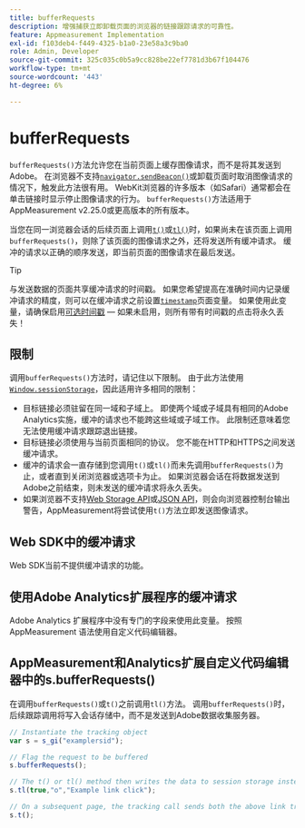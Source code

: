 ```yaml
---
title: bufferRequests
description: 增强捕获立即卸载页面的浏览器的链接跟踪请求的可靠性。
feature: Appmeasurement Implementation
exl-id: f103deb4-f449-4325-b1a0-23e58a3c9ba0
role: Admin, Developer
source-git-commit: 325c035c0b5a9cc828be22ef7781d3b67f104476
workflow-type: tm+mt
source-wordcount: '443'
ht-degree: 6%

---
```


# bufferRequests

`bufferRequests()`方法允许您在当前页面上缓存图像请求，而不是将其发送到Adobe。 在浏览器不支持[`navigator.sendBeacon()`](https://developer.mozilla.org/zh-CN/docs/Web/API/Navigator/sendBeacon)或卸载页面时取消图像请求的情况下，触发此方法很有用。 WebKit浏览器的许多版本（如Safari）通常都会在单击链接时显示停止图像请求的行为。 `bufferRequests()`方法适用于AppMeasurement v2.25.0或更高版本的所有版本。

当您在同一浏览器会话的后续页面上调用[`t()`](t-method.md)或[`tl()`](tl-method.md)时，如果尚未在该页面上调用`bufferRequests()`，则除了该页面的图像请求之外，还将发送所有缓冲请求。 缓冲的请求以正确的顺序发送，即当前页面的图像请求在最后发送。

>[!TIP]
>
>与发送数据的页面共享缓冲请求的时间戳。 如果您希望提高在准确时间内记录缓冲请求的精度，则可以在缓冲请求之前设置[`timestamp`](../page-vars/timestamp.md)页面变量。 如果使用此变量，请确保启用[可选时间戳](/help/admin/tools/manage-rs/edit-settings/general/timestamp-configuration.md) — 如果未启用，则所有带有时间戳的点击将永久丢失！

## 限制

调用`bufferRequests()`方法时，请记住以下限制。 由于此方法使用[`Window.sessionStorage`](https://developer.mozilla.org/en-US/docs/Web/API/Web_Storage_API)，因此适用许多相同的限制：

* 目标链接必须驻留在同一域和子域上。 即使两个域或子域具有相同的Adobe Analytics实施，缓冲的请求也不能跨这些域或子域工作。 此限制还意味着您无法使用缓冲请求跟踪退出链接。
* 目标链接必须使用与当前页面相同的协议。 您不能在HTTP和HTTPS之间发送缓冲请求。
* 缓冲的请求会一直存储到您调用`t()`或`tl()`而未先调用`bufferRequests()`为止，或者直到关闭浏览器或选项卡为止。 如果浏览器会话在将数据发送到Adobe之前结束，则未发送的缓冲请求将永久丢失。
* 如果浏览器不支持[Web Storage API](https://developer.mozilla.org/en-US/docs/Web/API/Web_Storage_API)或[JSON API](https://developer.mozilla.org/en-US/docs/Web/JavaScript/Reference/Global_Objects/JSON)，则会向浏览器控制台输出警告，AppMeasurement将尝试使用`t()`方法立即发送图像请求。

## Web SDK中的缓冲请求

Web SDK当前不提供缓冲请求的功能。

## 使用Adobe Analytics扩展程序的缓冲请求

Adobe Analytics 扩展程序中没有专门的字段来使用此变量。 按照 AppMeasurement 语法使用自定义代码编辑器。

## AppMeasurement和Analytics扩展自定义代码编辑器中的s.bufferRequests()

在调用`bufferRequests()`或`t()`之前调用`tl()`方法。 调用`bufferRequests()`时，后续跟踪调用将写入会话存储中，而不是发送到Adobe数据收集服务器。

```js
// Instantiate the tracking object
var s = s_gi("examplersid");

// Flag the request to be buffered
s.bufferRequests();

// The t() or tl() method then writes the data to session storage instead of sending it to Adobe
s.tl(true,"o","Example link click");

// On a subsequent page, the tracking call sends both the above link tracking call and the page view call
s.t();
```
